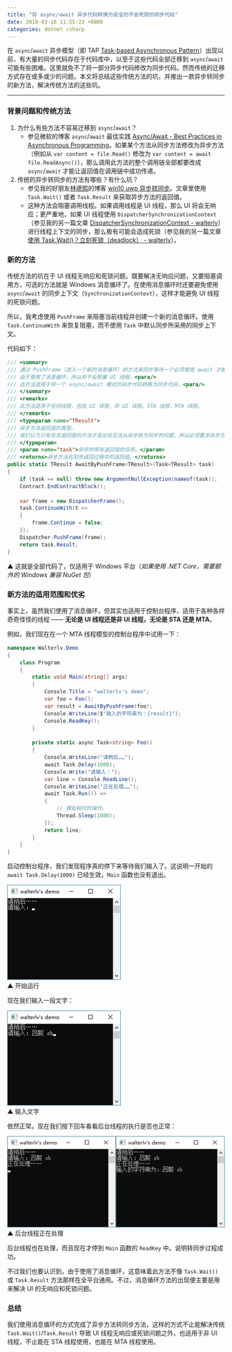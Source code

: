 ```yaml
---
title: "将 async/await 异步代码转换为安全的不会死锁的同步代码"
date: 2018-03-16 11:55:23 +0800
categories: dotnet csharp
---
```


在 `async`/`await` 异步模型（即 TAP [Task-based Asynchronous Pattern](https://docs.microsoft.com/en-us/dotnet/standard/asynchronous-programming-patterns/task-based-asynchronous-pattern-tap)）出现以前，有大量的同步代码存在于代码库中，以至于这些代码全部迁移到 `async`/`await` 可能有些困难。这里就免不了将一部分异步代码修改为同步代码。然而传统的迁移方式存在或多或少的问题。本文将总结这些传统方法的坑，并推出一款异步转同步的新方法，解决传统方法的这些坑。

---

<div id="toc"></div>

### 背景问题和传统方法

1. 为什么有些方法不容易迁移到 `async`/`await`？
    - 参见微软的博客 `async`/`await` 最佳实践 [Async/Await - Best Practices in Asynchronous Programming](https://msdn.microsoft.com/en-us/magazine/jj991977.aspx)。如果某个方法从同步方法修改为异步方法（例如从 `var content = file.Read()` 修改为 `var content = await file.ReadAsync()`），那么调用此方法的整个调用链全部都要改成 `async`/`await` 才能让返回值在调用链中成功传递。
1. 传统的异步转同步的方法有哪些？有什么坑？
    - 参见我的好朋友[林德熙](https://lindexi.gitee.io/lindexi/)的博客 [win10 uwp 异步转同步](https://lindexi.gitee.io/post/win10-uwp-%E5%BC%82%E6%AD%A5%E8%BD%AC%E5%90%8C%E6%AD%A5.html)。文章里使用 `Task.Wait()` 或者 `Task.Result` 来获取异步方法的返回值。
    - 这种方法会阻塞调用线程。如果调用线程是 UI 线程，那么 UI 将会无响应；更严重地，如果 UI 线程使用 `DispatcherSynchronizationContext`（参见我的另一篇文章 [DispatcherSynchronizationContext - walterlv](/post/yield-in-task-dispatcher.html)）进行线程上下文的同步，那么极有可能会造成死锁（参见我的另一篇文章 [使用 Task.Wait()？立刻死锁（deadlock） - walterlv](https://walterlv.github.io/post/deadlock-in-task-wait.html)）。

### 新的方法

传统方法的坑在于 UI 线程无响应和死锁问题。既要解决无响应问题，又要阻塞调用方，可选的方法就是 Windows 消息循环了。在使用消息循环时还要避免使用 `async`/`await` 的同步上下文（`SynchronizationContext`），这样才能避免 UI 线程的死锁问题。

所以，我考虑使用 `PushFrame` 来阻塞当前线程并创建一个新的消息循环。使用 `Task.ContinueWith` 来恢复阻塞，而不使用 `Task` 中默认同步所采用的同步上下文。

代码如下：

```csharp
/// <summary>
/// 通过 PushFrame（进入一个新的消息循环）的方式来同步等待一个必须使用 await 才能等待的异步操作。
/// 由于使用了消息循环，所以并不会阻塞 UI 线程。<para/>
/// 此方法适用于将一个 async/await 模式的异步代码转换为同步代码。<para/>
/// </summary>
/// <remarks>
/// 此方法适用于任何线程，包括 UI 线程、非 UI 线程、STA 线程、MTA 线程。
/// </remarks>
/// <typeparam name="TResult">
/// 异步方法返回值的类型。
/// 我们认为只有包含返回值的方法才会出现无法从异步转为同步的问题，所以必须要求异步方法返回一个值。
/// </typeparam>
/// <param name="task">异步的带有返回值的任务。</param>
/// <returns>异步方法在同步返回过程中的返回值。</returns>
public static TResult AwaitByPushFrame<TResult>(Task<TResult> task)
{
    if (task == null) throw new ArgumentNullException(nameof(task));
    Contract.EndContractBlock();

    var frame = new DispatcherFrame();
    task.ContinueWith(t =>
    {
        frame.Continue = false;
    });
    Dispatcher.PushFrame(frame);
    return task.Result;
}
```

▲ 这就是全部代码了，仅适用于 Windows 平台（*如果使用 .NET Core，需要额外的 Windows 兼容 NuGet 包*）

### 新方法的适用范围和优劣

事实上，虽然我们使用了消息循环，但其实也适用于控制台程序，适用于各种各样奇奇怪怪的线程 —— **无论是 UI 线程还是非 UI 线程，无论是 STA 还是 MTA**。

例如，我们现在在一个 MTA 线程模型的控制台程序中试用一下：

```csharp
namespace Walterlv.Demo
{
    class Program
    {
        static void Main(string[] args)
        {
            Console.Title = "walterlv's demo";
            var foo = Foo();
            var result = AwaitByPushFrame(foo);
            Console.WriteLine($"输入的字符串为：{result}");
            Console.ReadKey();
        }

        private static async Task<string> Foo()
        {
            Console.WriteLine("请稍后……");
            await Task.Delay(1000);
            Console.Write("请输入：");
            var line = Console.ReadLine();
            Console.WriteLine("正在处理……");
            await Task.Run(() =>
            {
                // 模拟耗时的操作。
                Thread.Sleep(1000);
            });
            return line;
        }
    }
}
```

启动控制台程序，我们发现程序真的停下来等待我们输入了。这说明一开始的 `await Task.Delay(1000)` 已经生效，`Main` 函数也没有退出。

![开始运行](/static/posts/2018-03-16-11-46-02.png)  
▲ 开始运行

现在我们输入一段文字：

![输入文字](/static/posts/2018-03-16-11-47-37.png)  
▲ 输入文字

依然正常。现在我们按下回车看看后台线程的执行是否也正常：

![后台线程正在处理](/static/posts/2018-03-16-11-50-23.png)  
▲ 后台线程正在处理

后台线程也在处理，而且现在才停到 `Main` 函数的 `ReadKey` 中。说明转同步过程成功。

不过我们也要认识到，由于使用了消息循环，这意味着此方法不像 `Task.Wait()` 或 `Task.Result` 方法那样在全平台通用。不过，消息循环方法的出现便主要是用来解决 UI 的无响应和死锁问题。

### 总结

我们使用消息循环的方式完成了异步方法转同步方法，这样的方式不止能解决传统 `Task.Wait()`/`Task.Result` 导致 UI 线程无响应或死锁问题之外，也适用于非 UI 线程，不止能在 STA 线程使用，也能在 MTA 线程使用。
